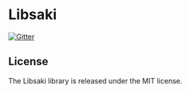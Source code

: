 # Libsaki

[![Gitter](https://badges.gitter.im/Join%20Chat.svg)](https://gitter.im/mjpancake)

## License

The Libsaki library is released under the MIT license. 

